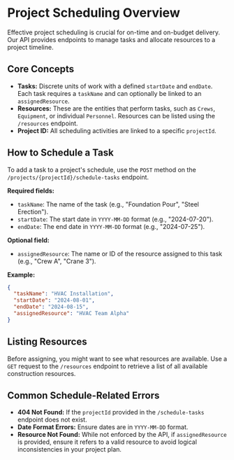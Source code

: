 # Project Scheduling Overview

Effective project scheduling is crucial for on-time and on-budget delivery. Our API provides endpoints to manage tasks and allocate resources to a project timeline.

## Core Concepts

* **Tasks:** Discrete units of work with a defined `startDate` and `endDate`. Each task requires a `taskName` and can optionally be linked to an `assignedResource`.
* **Resources:** These are the entities that perform tasks, such as `Crews`, `Equipment`, or individual `Personnel`. Resources can be listed using the `/resources` endpoint.
* **Project ID:** All scheduling activities are linked to a specific `projectId`.

## How to Schedule a Task

To add a task to a project's schedule, use the `POST` method on the `/projects/{projectId}/schedule-tasks` endpoint.

**Required fields:**

* `taskName`: The name of the task (e.g., "Foundation Pour", "Steel Erection").
* `startDate`: The start date in `YYYY-MM-DD` format (e.g., "2024-07-20").
* `endDate`: The end date in `YYYY-MM-DD` format (e.g., "2024-07-25").

**Optional field:**

* `assignedResource`: The name or ID of the resource assigned to this task (e.g., "Crew A", "Crane 3").

**Example:**

```json
{
  "taskName": "HVAC Installation",
  "startDate": "2024-08-01",
  "endDate": "2024-08-15",
  "assignedResource": "HVAC Team Alpha"
}
```

## Listing Resources

Before assigning, you might want to see what resources are available. Use a `GET` request to the `/resources` endpoint to retrieve a list of all available construction resources.

## Common Schedule-Related Errors

* **404 Not Found:** If the `projectId` provided in the `/schedule-tasks` endpoint does not exist.
* **Date Format Errors:** Ensure dates are in `YYYY-MM-DD` format.
* **Resource Not Found:** While not enforced by the API, if `assignedResource` is provided, ensure it refers to a valid resource to avoid logical inconsistencies in your project plan.